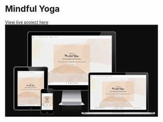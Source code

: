 # Mindful Yoga
[View live project here](https://waiyiwong.github.io/mindful_yoga/)
<img src="assets/images/responsiveness.png">

